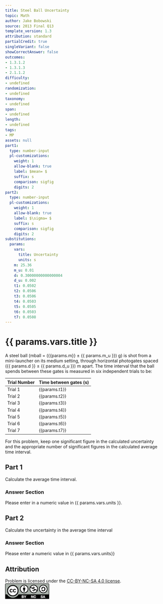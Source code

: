 ```yaml
---
title: Steel Ball Uncertainty
topic: Math
author: Jake Bobowski
source: 2013 Final Q13
template_version: 1.3
attribution: standard
partialCredit: true
singleVariant: false
showCorrectAnswer: false
outcomes:
- 1.3.1.2
- 1.3.1.3
- 2.1.1.2
difficulty:
- undefined
randomization:
- undefined
taxonomy:
- undefined
span:
- undefined
length:
- undefined
tags:
- MP
assets: null
part1:
  type: number-input
  pl-customizations:
    weight: 1
    allow-blank: true
    label: $mean= $
    suffix: s
    comparison: sigfig
    digits: 2
part2:
  type: number-input
  pl-customizations:
    weight: 1
    allow-blank: true
    label: $\sigma= $
    suffix: s
    comparison: sigfig
    digits: 2
substitutions:
  params:
    vars:
      title: Uncertainty
      units: s
    m: 25.36
    m_u: 0.01
    d: 0.30000000000000004
    d_u: 0.002
    t1: 0.0502
    t2: 0.0506
    t3: 0.0506
    t4: 0.0503
    t5: 0.0505
    t6: 0.0503
    t7: 0.0508
---
```

# {{ params.vars.title }}
A steel ball (mball = ({{params.m}} $\pm$ {{ params.m_u }}) g) is shot from a mini-launcher on its medium setting, through horizontal photogates spaced ({{ params.d }} $\pm$ {{ params.d_u }}) m apart.
The time interval that the ball spends between these gates is measured in six independent trials to be:

| Trial Number | Time between gates (s) |
|--------------|------------------------|
| Trial 1      | {{params.t1}}          |
| Trial 2      | {{params.t2}}          |
| Trial 3      | {{params.t3}}          |
| Trial 4      | {{params.t4}}          |
| Trial 5      | {{params.t5}}          |
| Trial 6      | {{params.t6}}          |
| Trial 7      | {{params.t7}}          |

For this problem, keep one significant figure in the calculated uncertainty and the appropriate number of significant figures in the calculated average time interval.

## Part 1

Calculate the average time interval.

### Answer Section

Please enter in a numeric value in {{ params.vars.units }}.

## Part 2

Calculate the uncertainty in the average time interval

### Answer Section

Please enter a numeric value in {{ params.vars.units}}

## Attribution

Problem is licensed under the [CC-BY-NC-SA 4.0 license](https://creativecommons.org/licenses/by-nc-sa/4.0/).<br> ![The Creative Commons 4.0 license requiring attribution-BY, non-commercial-NC, and share-alike-SA license.](https://raw.githubusercontent.com/firasm/bits/master/by-nc-sa.png)